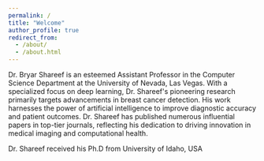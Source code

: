 ```yaml
---
permalink: /
title: "Welcome"
author_profile: true
redirect_from: 
  - /about/
  - /about.html
---
```


Dr. Bryar Shareef is an esteemed Assistant Professor in the Computer Science Department at the University of Nevada, Las Vegas. With a specialized focus on deep learning, Dr. Shareef's pioneering research primarily targets advancements in breast cancer detection. His work harnesses the power of artificial intelligence to improve diagnostic accuracy and patient outcomes. Dr. Shareef has published numerous influential papers in top-tier journals, reflecting his dedication to driving innovation in medical imaging and computational health.

Dr. Shareef received his Ph.D from University of Idaho, USA
